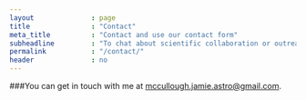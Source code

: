 ```yaml
---
layout              : page
title               : "Contact"
meta_title          : "Contact and use our contact form"
subheadline         : "To chat about scientific collaboration or outreach, contact me by email"
permalink           : "/contact/"
header              : no
---
```

###You can get in touch with me at <a href="mailto:mccullough.jamie.astro@gmail.com" target="_blank">mccullough.jamie.astro@gmail.com</a>.
